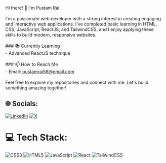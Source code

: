 
Hi there! 👋 I'm Pustam Rai.<br><br>I'm a passionate web developer with a strong interest in creating engaging and interactive web applications. I've completed basic learning in HTML, CSS, JavaScript, ReactJS, and TailwindCSS, and I enjoy applying these skills to build modern, responsive websites.<br><br>### 📚 Currently Learning<br>- Advanced ReactJS technique<br><br>### 📫 How to Reach Me<br>- Email: pustamrai56@gmail.com<br><br>Feel free to explore my repositories and connect with me. Let's build something amazing together!


## 🌐 Socials:
[![LinkedIn](https://img.shields.io/badge/LinkedIn-%230077B5.svg?logo=linkedin&logoColor=white)](https://linkedin.com/in/https://www.linkedin.com/in/pustamrai/) [![X](https://img.shields.io/badge/X-black.svg?logo=X&logoColor=white)](https://x.com/https://x.com/RaiPustam) 

# 💻 Tech Stack:
![CSS3](https://img.shields.io/badge/css3-%231572B6.svg?style=flat&logo=css3&logoColor=white) ![HTML5](https://img.shields.io/badge/html5-%23E34F26.svg?style=flat&logo=html5&logoColor=white) ![JavaScript](https://img.shields.io/badge/javascript-%23323330.svg?style=flat&logo=javascript&logoColor=%23F7DF1E) ![React](https://img.shields.io/badge/react-%2320232a.svg?style=flat&logo=react&logoColor=%2361DAFB) ![TailwindCSS](https://img.shields.io/badge/tailwindcss-%2338B2AC.svg?style=flat&logo=tailwind-css&logoColor=white)



<!-- Proudly created with GPRM ( https://gprm.itsvg.in ) -->

